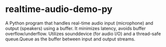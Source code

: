 # realtime-audio-demo-py

A Python program that handles real-time audio input (microphone) and output (speakers) using a buffer. It minimizes latency, avoids buffer overflow/underflow. Utilizes sounddevice (for audio I/O) and a thread-safe queue.Queue as the buffer between input and output streams.

